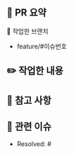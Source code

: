 ## 🥕 PR 요약

🌱 작업한 브랜치
- feature/#이슈번호

## ✏️ 작업한 내용


## 📌 참고 사항
<!-- 참고할 사항이 있다면 적어주세요. -->

## 📮 관련 이슈
- Resolved: #
